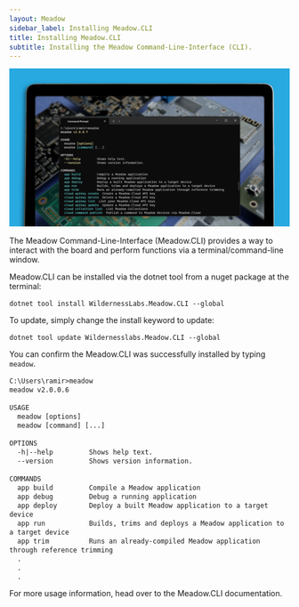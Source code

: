 ```yaml
---
layout: Meadow
sidebar_label: Installing Meadow.CLI
title: Installing Meadow.CLI
subtitle: Installing the Meadow Command-Line-Interface (CLI).
---
```


![](wildernesslabs_meadow_cli_getting_started.jpg)

The Meadow Command-Line-Interface (Meadow.CLI) provides a way to interact with the board and perform functions via a terminal/command-line window.

Meadow.CLI can be installed via the dotnet tool from a nuget package at the terminal:

```console
dotnet tool install WildernessLabs.Meadow.CLI --global
```

To update, simply change the install keyword to update:

```console
dotnet tool update Wildernesslabs.Meadow.CLI --global
```

You can confirm the Meadow.CLI was successfully installed by typing `meadow`.

```console
C:\Users\ramir>meadow
meadow v2.0.0.6

USAGE
  meadow [options]
  meadow [command] [...]

OPTIONS
  -h|--help         Shows help text.
  --version         Shows version information.

COMMANDS
  app build         Compile a Meadow application
  app debug         Debug a running application
  app deploy        Deploy a built Meadow application to a target device
  app run           Builds, trims and deploys a Meadow application to a target device
  app trim          Runs an already-compiled Meadow application through reference trimming
  .
  .
  .
```

For more usage information, head over to the Meadow.CLI documentation.